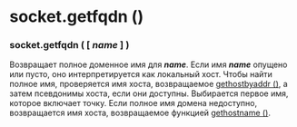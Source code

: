 # socket.getfqdn \(\)

### socket.getfqdn \( \[ _name_ \] \)

Возвращает полное доменное имя для _**name**_. Если имя _**name**_ опущено или пусто, оно интерпретируется как локальный хост. Чтобы найти полное имя, проверяется имя хоста, возвращаемое [gethostbyaddr \(\)](socket.gethostbyaddr.md), а затем псевдонимы хоста, если они доступны. Выбирается первое имя, которое включает точку. Если полное имя домена недоступно, возвращается имя хоста, возвращаемое функцией [gethostname \(\)](socket.gethostname.md).

